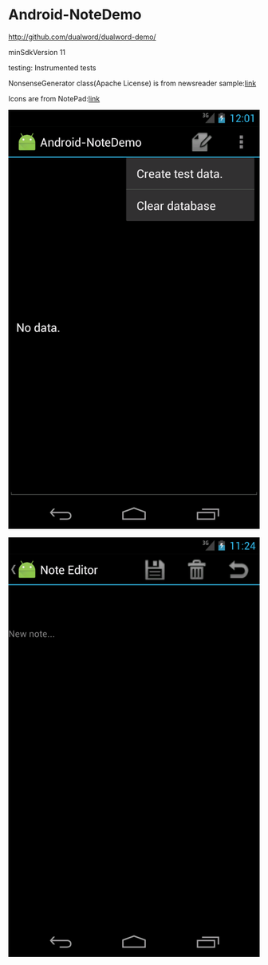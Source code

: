 # Android-NoteDemo

http://github.com/dualword/dualword-demo/

minSdkVersion 11

testing:
Instrumented tests


NonsenseGenerator class(Apache License) is from newsreader sample:[link](https://android.googlesource.com/platform/development/+/52c5a27426976853a8b57ea15f60f387e27af202/samples/training/multiscreen/newsreader)

Icons are from NotePad:[link](https://android.googlesource.com/platform/development/+/master/samples/NotePad/)


![Screenshot1](screenshot1.png)

![Screenshot2](screenshot2.png)
